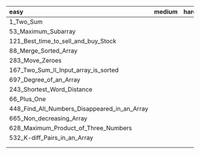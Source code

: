 | easy                                         | medium | hard |
| :------------------------------------------- | ------ | ---- |
| 1_Two_Sum                                    |        |      |
| 53_Maximum_Subarray                          |        |      |
| 121_Best_time_to_sell_and_buy_Stock          |        |      |
| 88_Merge_Sorted_Array                        |        |      |
| 283_Move_Zeroes                              |        |      |
| 167_Two_Sum_II_Input_array_is_sorted         |        |      |
| 697_Degree_of_an_Array                       |        |      |
| 243_Shortest_Word_Distance                   |        |      |
| 66_Plus_One                                  |        |      |
| 448_Find_All_Numbers_Disappeared_in_an_Array |        |      |
| 665_Non_decreasing_Array                     |        |      |
| 628_Maximum_Product_of_Three_Numbers         |        |      |
| 532_K-diff_Pairs_in_an_Array                 |        |      |
|                                              |        |      |
|                                              |        |      |



